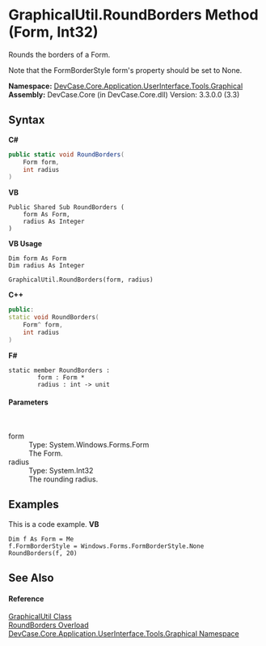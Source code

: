 # GraphicalUtil.RoundBorders Method (Form, Int32)
 

Rounds the borders of a Form. 

 Note that the FormBorderStyle form's property should be set to None.

**Namespace:**&nbsp;<a href="N_DevCase_Core_Application_UserInterface_Tools_Graphical">DevCase.Core.Application.UserInterface.Tools.Graphical</a><br />**Assembly:**&nbsp;DevCase.Core (in DevCase.Core.dll) Version: 3.3.0.0 (3.3)

## Syntax

**C#**<br />
``` C#
public static void RoundBorders(
	Form form,
	int radius
)
```

**VB**<br />
``` VB
Public Shared Sub RoundBorders ( 
	form As Form,
	radius As Integer
)
```

**VB Usage**<br />
``` VB Usage
Dim form As Form
Dim radius As Integer

GraphicalUtil.RoundBorders(form, radius)
```

**C++**<br />
``` C++
public:
static void RoundBorders(
	Form^ form, 
	int radius
)
```

**F#**<br />
``` F#
static member RoundBorders : 
        form : Form * 
        radius : int -> unit 

```


#### Parameters
&nbsp;<dl><dt>form</dt><dd>Type: System.Windows.Forms.Form<br />The Form.</dd><dt>radius</dt><dd>Type: System.Int32<br />The rounding radius.</dd></dl>

## Examples
This is a code example. 
**VB**<br />
``` VB
Dim f As Form = Me
f.FormBorderStyle = Windows.Forms.FormBorderStyle.None
RoundBorders(f, 20)
```


## See Also


#### Reference
<a href="T_DevCase_Core_Application_UserInterface_Tools_Graphical_GraphicalUtil">GraphicalUtil Class</a><br /><a href="Overload_DevCase_Core_Application_UserInterface_Tools_Graphical_GraphicalUtil_RoundBorders">RoundBorders Overload</a><br /><a href="N_DevCase_Core_Application_UserInterface_Tools_Graphical">DevCase.Core.Application.UserInterface.Tools.Graphical Namespace</a><br />